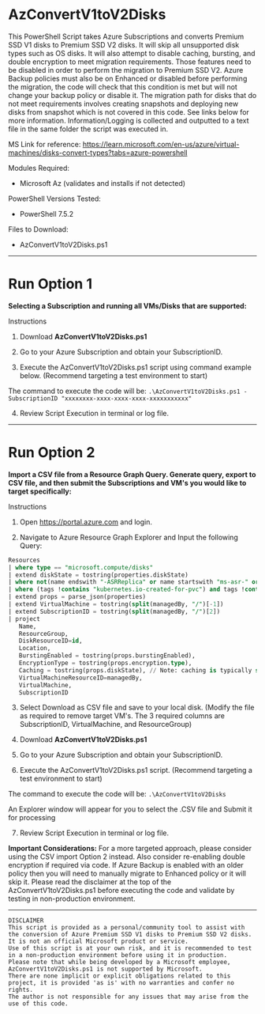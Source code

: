 # **AzConvertV1toV2Disks**

This PowerShell Script takes Azure Subscriptions and converts Premium SSD V1 disks to Premium SSD V2 disks. It will skip all unsupported disk types such as OS disks. It will also attempt to disable caching, bursting, and double encryption to meet migration requirements. Those features need to be disabled in order to perform the migration to Premium SSD V2. Azure Backup policies must also be on Enhanced or disabled before performing the migration, the code will check that this condition is met but will not change your backup policy or disable it. The migration path for disks that do not meet requirements involves creating snapshots and deploying new disks from snapshot which is not covered in this code.
See links below for more information. Information/Logging is collected and outputted to a text file in the same folder the script was executed in.

MS Link for reference:
https://learn.microsoft.com/en-us/azure/virtual-machines/disks-convert-types?tabs=azure-powershell

Modules Required:
* Microsoft Az (validates and installs if not detected)

PowerShell Versions Tested:
* PowerShell 7.5.2

Files to Download:
* AzConvertV1toV2Disks.ps1

----

# **Run Option 1**
**Selecting a Subscription and running all VMs/Disks that are supported:**

Instructions
1. Download **AzConvertV1toV2Disks.ps1**

2. Go to your Azure Subscription and obtain your SubscriptionID.

3. Execute the AzConvertV1toV2Disks.ps1 script using command example below. (Recommend targeting a test environment to start)

The command to execute the code will be: 
```.\AzConvertV1toV2Disks.ps1 -SubscriptionID "xxxxxxxx-xxxx-xxxx-xxxx-xxxxxxxxxxx"```

4. Review Script Execution in terminal or log file.

----

# **Run Option 2**
**Import a CSV file from a Resource Graph Query. Generate query, export to CSV file, and then submit the Subscriptions and VM's you would like to target specifically:**

Instructions
1. Open https://portal.azure.com and login.

2. Navigate to Azure Resource Graph Explorer and Input the following Query:

```sql
Resources
| where type == "microsoft.compute/disks"
| extend diskState = tostring(properties.diskState)
| where not(name endswith "-ASRReplica" or name startswith "ms-asr-" or name startswith "asrseeddisk-")
| where (tags !contains "kubernetes.io-created-for-pvc") and tags !contains "ASR-ReplicaDisk" and tags !contains "asrseeddisk" and tags !contains "RSVaultBackup"
| extend props = parse_json(properties)
| extend VirtualMachine = tostring(split(managedBy, "/")[-1])
| extend SubscriptionID = tostring(split(managedBy, "/")[2])
| project
   Name,
   ResourceGroup,
   DiskResourceID=id,
   Location,
   BurstingEnabled = tostring(props.burstingEnabled),
   EncryptionType = tostring(props.encryption.type),
   Caching = tostring(props.diskState), // Note: caching is typically set at the VM level, not directly on the dis
   VirtualMachineResourceID=managedBy,
   VirtualMachine,
   SubscriptionID
```
   
3. Select Download as CSV file and save to your local disk. (Modify the file as required to remove target VM's. The 3 required columns are SubscriptionID, VirtualMachine, and ResourceGroup)

4. Download **AzConvertV1toV2Disks.ps1**

5. Go to your Azure Subscription and obtain your SubscriptionID.

6. Execute the AzConvertV1toV2Disks.ps1 script. (Recommend targeting a test environment to start)

The command to execute the code will be: 
```.\AzConvertV1toV2Disks```

An Explorer window will appear for you to select the .CSV file and Submit it for processing

7. Review Script Execution in terminal or log file.

**Important Considerations:**
For a more targeted approach, please consider using the CSV import Option 2 instead. Also consider re-enabling double encryption if required via code. If Azure Backup is enabled with an older policy then you will need to manually migrate to Enhanced policy or it will skip it. Please read the disclaimer at the top of the AzConvertV1toV2Disks.ps1 before executing the code and validate by testing in non-production environment.

---
    DISCLAIMER
    This script is provided as a personal/community tool to assist with the conversion of Azure Premium SSD V1 disks to Premium SSD V2 disks. It is not an official Microsoft product or service.
    Use of this script is at your own risk, and it is recommended to test in a non-production environment before using it in production.
    Please note that while being developed by a Microsoft employee, AzConvertV1toV2Disks.ps1 is not supported by Microsoft.
    There are none implicit or explicit obligations related to this project, it is provided 'as is' with no warranties and confer no rights.
    The author is not responsible for any issues that may arise from the use of this code.
    

